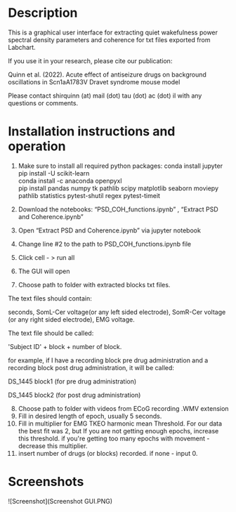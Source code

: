 # Description

This is a graphical user interface for extracting quiet wakefulness power spectral density parameters and coherence for txt files exported from Labchart. 

If you use it in your research, please cite our publication: 

Quinn et al. (2022). Acute effect of antiseizure drugs on background oscillations in Scn1aA1783V Dravet syndrome mouse model

Please contact shirquinn (at) mail (dot) tau (dot) ac (dot) il with any questions or comments.

# Installation instructions and operation

1.	Make sure to install all required python packages: 
  conda install jupyter       
  pip install -U scikit-learn    
  conda install -c anaconda openpyxl    
  pip install pandas numpy tk pathlib scipy matplotlib seaborn moviepy pathlib statistics pytest-shutil regex pytest-timeit

2.	Download the notebooks: “PSD_COH_functions.ipynb” , “Extract PSD and Coherence.ipynb”
3.	Open “Extract PSD and Coherence.ipynb” via jupyter notebook
4.	Change line #2 to the path to PSD_COH_functions.ipynb file
5.	Click cell - > run all
6.	The GUI will open
7.	Choose path to folder with extracted blocks txt files. 

The text files should contain:

seconds, SomL-Cer voltage(or any left sided electrode), SomR-Cer voltage (or any right sided electrode), EMG voltage.

The text file should be called: 

'Subject ID' + block + number of block. 

for example, if I have a recording block pre drug administration and a recording block post drug administration, it will be called:

DS_1445 block1 (for pre drug administration)

DS_1445 block2 (for post drug administration)

8.	Choose path to folder with videos from ECoG recording .WMV extension
9.	Fill in desired length of epoch, usually 5 seconds.
10.	Fill in multiplier for EMG TKEO harmonic mean Threshold. For our data the best fit was 2, but If you are not getting enough epochs, increase this threshold. if you're getting too many epochs with movement - decrease this multiplier.
11.	insert number of drugs (or blocks) recorded. if none - input 0.

# Screenshots
![Screenshot](Screenshot GUI.PNG)

